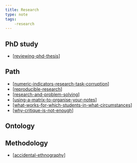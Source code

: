 ```yaml
---
title: Research
type: note
tags:
    -research
---
```




## PhD study

- [[reviewing-phd-thesis]]

## Path

- [[numeric-indicators-research-task-corruption]]
- [[reproducible-research]]
- [[research-and-problem-solving]]
- [[using-a-matrix-to-organise-your-notes]]
- [[what-works-for-which-students-in-what-circumstances]]
- [[why-critique-is-not-enough]]

## Ontology

## Methodology

- [[accidental-ethnography]]




[//begin]: # "Autogenerated link references for markdown compatibility"
[reviewing-phd-thesis]: reviewing-phd-thesis "Reviewing PhD Thesis"
[numeric-indicators-research-task-corruption]: numeric-indicators-research-task-corruption "Numeric indicators, research, task corruption"
[reproducible-research]: reproducible-research "Reproducible Research"
[research-and-problem-solving]: research-and-problem-solving "Research and problem solving"
[using-a-matrix-to-organise-your-notes]: using-a-matrix-to-organise-your-notes "Using a matrix to organise your notes"
[what-works-for-which-students-in-what-circumstances]: what-works-for-which-students-in-what-circumstances "What works, for which students, in what circumstances"
[why-critique-is-not-enough]: why-critique-is-not-enough "Why critique is not enough"
[accidental-ethnography]: accidental-ethnography "Accidental ethnography"
[//end]: # "Autogenerated link references"
